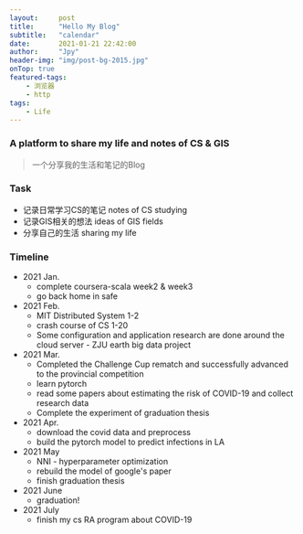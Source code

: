 ```yaml
---
layout:     post
title:      "Hello My Blog"
subtitle:   "calendar"
date:       2021-01-21 22:42:00
author:     "Jpy"
header-img: "img/post-bg-2015.jpg"
onTop: true
featured-tags: 
    - 浏览器
    - http
tags:
    - Life
---
```


### A platform to share my life and notes of CS & GIS

> 一个分享我的生活和笔记的Blog


### Task

 - 记录日常学习CS的笔记 notes of CS studying
 - 记录GIS相关的想法 ideas of GIS fields
 - 分享自己的生活 sharing my life

### Timeline

* 2021 Jan.
  * complete coursera-scala week2 & week3
  * go back home in safe
* 2021 Feb.
  * MIT Distributed System 1-2
  * crash course of CS 1-20
  * Some configuration and application research are done around the cloud server - ZJU earth big data project
* 2021 Mar.
  * Completed the Challenge Cup rematch and successfully advanced to the provincial competition 
  * learn pytorch
  * read some papers about estimating the risk of COVID-19 and collect research data
  * Complete the experiment of graduation thesis
* 2021 Apr.
  * download the covid data and preprocess
  * build the pytorch model to predict infections in LA
* 2021 May
  * NNI - hyperparameter optimization
  * rebuild the model of google's paper
  * finish graduation thesis
* 2021 June
  * graduation!
* 2021 July
  * finish my cs RA program about COVID-19